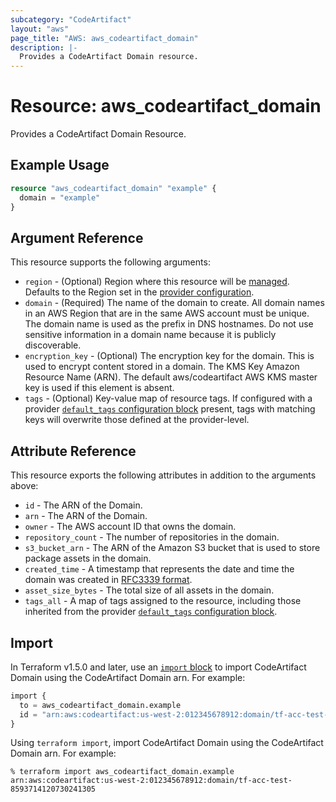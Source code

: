 ```yaml
---
subcategory: "CodeArtifact"
layout: "aws"
page_title: "AWS: aws_codeartifact_domain"
description: |-
  Provides a CodeArtifact Domain resource.
---
```


# Resource: aws_codeartifact_domain

Provides a CodeArtifact Domain Resource.

## Example Usage

```terraform
resource "aws_codeartifact_domain" "example" {
  domain = "example"
}
```

## Argument Reference

This resource supports the following arguments:

* `region` - (Optional) Region where this resource will be [managed](https://docs.aws.amazon.com/general/latest/gr/rande.html#regional-endpoints). Defaults to the Region set in the [provider configuration](https://registry.terraform.io/providers/hashicorp/aws/latest/docs#aws-configuration-reference).
* `domain` - (Required) The name of the domain to create. All domain names in an AWS Region that are in the same AWS account must be unique. The domain name is used as the prefix in DNS hostnames. Do not use sensitive information in a domain name because it is publicly discoverable.
* `encryption_key` - (Optional) The encryption key for the domain. This is used to encrypt content stored in a domain. The KMS Key Amazon Resource Name (ARN). The default aws/codeartifact AWS KMS master key is used if this element is absent.
* `tags` - (Optional) Key-value map of resource tags. If configured with a provider [`default_tags` configuration block](https://registry.terraform.io/providers/hashicorp/aws/latest/docs#default_tags-configuration-block) present, tags with matching keys will overwrite those defined at the provider-level.

## Attribute Reference

This resource exports the following attributes in addition to the arguments above:

* `id` - The ARN of the Domain.
* `arn` - The ARN of the Domain.
* `owner` - The AWS account ID that owns the domain.
* `repository_count` - The number of repositories in the domain.
* `s3_bucket_arn` - The ARN of the Amazon S3 bucket that is used to store package assets in the domain.
* `created_time` - A timestamp that represents the date and time the domain was created in [RFC3339 format](https://tools.ietf.org/html/rfc3339#section-5.8).
* `asset_size_bytes` - The total size of all assets in the domain.
* `tags_all` - A map of tags assigned to the resource, including those inherited from the provider [`default_tags` configuration block](https://registry.terraform.io/providers/hashicorp/aws/latest/docs#default_tags-configuration-block).

## Import

In Terraform v1.5.0 and later, use an [`import` block](https://developer.hashicorp.com/terraform/language/import) to import CodeArtifact Domain using the CodeArtifact Domain arn. For example:

```terraform
import {
  to = aws_codeartifact_domain.example
  id = "arn:aws:codeartifact:us-west-2:012345678912:domain/tf-acc-test-8593714120730241305"
}
```

Using `terraform import`, import CodeArtifact Domain using the CodeArtifact Domain arn. For example:

```console
% terraform import aws_codeartifact_domain.example arn:aws:codeartifact:us-west-2:012345678912:domain/tf-acc-test-8593714120730241305
```
